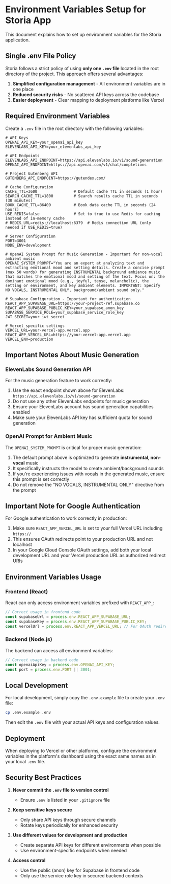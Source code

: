 # Environment Variables Setup for Storia App

This document explains how to set up environment variables for the Storia application.

## Single .env File Policy

Storia follows a strict policy of using **only one `.env` file** located in the root directory of the project. This approach offers several advantages:

1. **Simplified configuration management** - All environment variables are in one place
2. **Reduced security risks** - No scattered API keys across the codebase
3. **Easier deployment** - Clear mapping to deployment platforms like Vercel

## Required Environment Variables

Create a `.env` file in the root directory with the following variables:

```
# API Keys
OPENAI_API_KEY=your_openai_api_key
ELEVENLABS_API_KEY=your_elevenlabs_api_key

# API Endpoints
ELEVENLABS_API_ENDPOINT=https://api.elevenlabs.io/v1/sound-generation
OPENAI_API_ENDPOINT=https://api.openai.com/v1/chat/completions

# Project Gutenberg API
GUTENBERG_API_ENDPOINT=https://gutendex.com/

# Cache Configuration
CACHE_TTL=3600                # Default cache TTL in seconds (1 hour)
SEARCH_CACHE_TTL=1800         # Search results cache TTL in seconds (30 minutes)
BOOK_CACHE_TTL=86400          # Book data cache TTL in seconds (24 hours)
USE_REDIS=false               # Set to true to use Redis for caching instead of in-memory cache
# REDIS_URL=redis://localhost:6379  # Redis connection URL (only needed if USE_REDIS=true)

# Server Configuration
PORT=3001
NODE_ENV=development 

# OpenAI System Prompt for Music Generation - Important for non-vocal ambient music
OPENAI_SYSTEM_PROMPT="You are an expert at analyzing text and extracting emotional mood and setting details. Create a concise prompt (max 50 words) for generating INSTRUMENTAL background ambiance music that matches the emotional mood and setting of the text. Focus on: the dominant emotional mood (e.g., joyful, tense, melancholic), the setting or environment, and key ambient elements. IMPORTANT: Specify NO VOCALS, INSTRUMENTAL ONLY, background/ambient sound only."

# Supabase Configuration - Important for authentication
REACT_APP_SUPABASE_URL=https://your-project-ref.supabase.co
REACT_APP_SUPABASE_PUBLIC_KEY=your_supabase_anon_key
SUPABASE_SERVICE_ROLE=your_supabase_service_role_key
JWT_SECRET=your_jwt_secret

# Vercel specific settings
VERCEL_URL=your-vercel-app.vercel.app
REACT_APP_VERCEL_URL=https://your-vercel-app.vercel.app
VERCEL_ENV=production
```

## Important Notes About Music Generation

### ElevenLabs Sound Generation API

For the music generation feature to work correctly:

1. Use the exact endpoint shown above for ElevenLabs: `https://api.elevenlabs.io/v1/sound-generation`
2. Do not use any other ElevenLabs endpoints for music generation
3. Ensure your ElevenLabs account has sound generation capabilities enabled
4. Make sure your ElevenLabs API key has sufficient quota for sound generation

### OpenAI Prompt for Ambient Music

The `OPENAI_SYSTEM_PROMPT` is critical for proper music generation:

1. The default prompt above is optimized to generate **instrumental, non-vocal** music
2. It specifically instructs the model to create ambient/background sounds
3. If you're experiencing issues with vocals in the generated music, ensure this prompt is set correctly
4. Do not remove the "NO VOCALS, INSTRUMENTAL ONLY" directive from the prompt

## Important Note for Google Authentication

For Google authentication to work correctly in production:

1. Make sure `REACT_APP_VERCEL_URL` is set to your full Vercel URL including `https://`
2. This ensures OAuth redirects point to your production URL and not localhost
3. In your Google Cloud Console OAuth settings, add both your local development URL and your Vercel production URL as authorized redirect URIs

## Environment Variables Usage

### Frontend (React)

React can only access environment variables prefixed with `REACT_APP_`:

```javascript
// Correct usage in frontend code
const supabaseUrl = process.env.REACT_APP_SUPABASE_URL;
const supabaseKey = process.env.REACT_APP_SUPABASE_PUBLIC_KEY;
const vercelUrl = process.env.REACT_APP_VERCEL_URL; // For OAuth redirects
```

### Backend (Node.js)

The backend can access all environment variables:

```javascript
// Correct usage in backend code
const openaiApiKey = process.env.OPENAI_API_KEY;
const port = process.env.PORT || 3001;
```

## Local Development

For local development, simply copy the `.env.example` file to create your `.env` file:

```bash
cp .env.example .env
```

Then edit the `.env` file with your actual API keys and configuration values.

## Deployment

When deploying to Vercel or other platforms, configure the environment variables in the platform's dashboard using the exact same names as in your local `.env` file.

## Security Best Practices

1. **Never commit the `.env` file to version control**
   - Ensure `.env` is listed in your `.gitignore` file

2. **Keep sensitive keys secure**
   - Only share API keys through secure channels
   - Rotate keys periodically for enhanced security

3. **Use different values for development and production**
   - Create separate API keys for different environments when possible
   - Use environment-specific endpoints when needed

4. **Access control**
   - Use the public (anon) key for Supabase in frontend code
   - Only use the service role key in secured backend contexts 